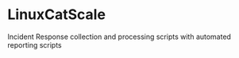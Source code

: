 # LinuxCatScale
Incident Response collection and processing scripts with automated reporting scripts
